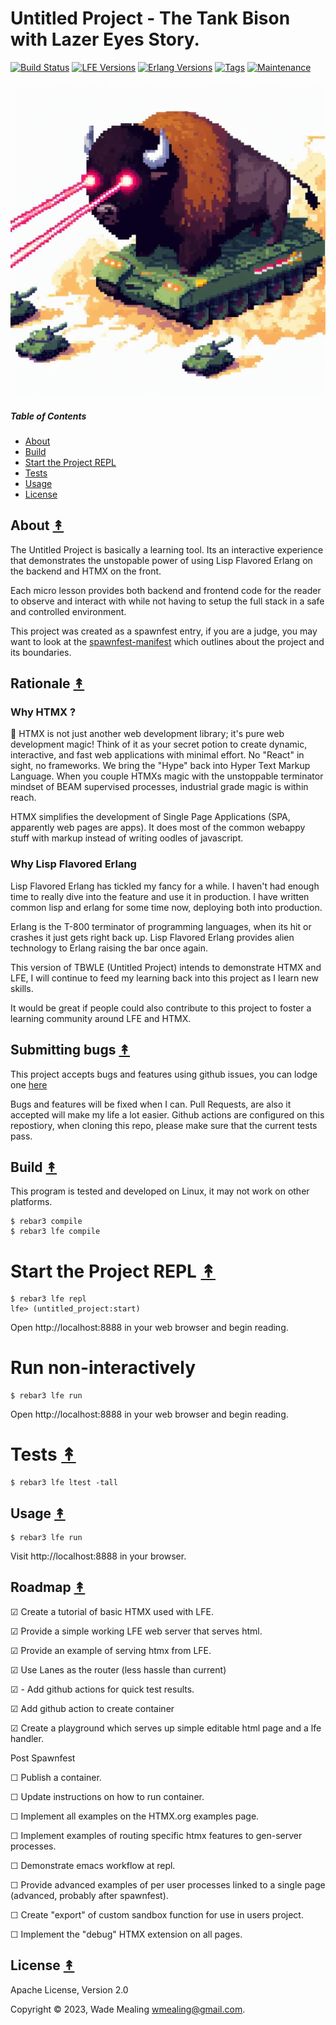 # Untitled Project - The Tank Bison with Lazer Eyes Story.

[![Build Status][gh-actions-badge]][gh-actions]
[![LFE Versions][lfe badge]][lfe]
[![Erlang Versions][erlang badge]][version]
[![Tags][github tags badge]][github tags]
[![Maintenance](https://img.shields.io/badge/Maintained%3F-yes-green.svg)](https://github.com/spawnfest/UntitledProject/graphs/commit-activity)


[![Project Logo][logo]][logo-large]


##### Table of Contents

* [About](#about-)
* [Build](#build-)
* [Start the Project REPL](#start-the-repl-)
* [Tests](#tests-)
* [Usage](#usage-)
* [License](#license-)

## About [&#x219F;](#table-of-contents)

The Untitled Project is basically a learning tool.  Its an interactive experience that demonstrates the
unstopable power of using Lisp Flavored Erlang on the backend and HTMX on the front.

Each micro lesson provides both backend and frontend code for the reader to observe and interact with while
not having to setup the full stack in a safe and controlled environment. 

This project was created as a spawnfest entry, if you are a judge, you may want to look at the <a href="./spawnfest-manifest.md">spawnfest-manifest</a> which outlines about the project and its boundaries.

## Rationale [&#x219F;](#table-of-contents)


### Why HTMX ?


🚀 HTMX is not just another web development library; it's pure web development magic! Think of it as your secret potion to create dynamic, interactive, and fast web applications with minimal effort.   No "React" in sight, no frameworks.  We bring the "Hype" back into Hyper Text Markup Language.  When you couple HTMXs magic with the unstoppable terminator mindset of BEAM supervised processes, industrial grade magic is within reach.


HTMX simplifies the development of Single Page Applications (SPA, apparently web pages are apps).  It does most of 
the common webappy stuff with markup instead of writing oodles of javascript.


### Why Lisp Flavored Erlang

Lisp Flavored Erlang has tickled my fancy for a while.  I haven't had enough time to really dive into
the feature and use it in production.  I have written common lisp and erlang for some time now, deploying
both into production.

Erlang is the T-800 terminator of programming languages, when its hit or crashes it just gets right back up.  Lisp
Flavored Erlang provides alien technology to Erlang raising the bar once again.

This version of TBWLE (Untitled Project) intends to demonstrate HTMX and LFE, I will continue to feed my learning
back into this project as I learn new skills.

It would be great if people could also contribute to this project to foster a learning community around LFE and HTMX.

## Submitting bugs [&#x219F;](#table-of-contents)

This project accepts bugs and features using github issues, you can lodge one <a href="https://github.com/spawnfest/UntitledProject/issues"> here </a>

Bugs and features will be fixed when I can.  Pull Requests, are also it accepted will make my life a lot easier. Github actions are configured on this repostiory, when cloning this repo, please make sure that the current tests pass.

## Build [&#x219F;](#table-of-contents)

This program is tested and developed on Linux, it may not work on other platforms.  

```shell
$ rebar3 compile
$ rebar3 lfe compile
```

# Start the Project REPL [&#x219F;](#table-of-contents)

```shell
$ rebar3 lfe repl
lfe> (untitled_project:start)
```

Open http://localhost:8888 in your web browser and begin reading.

# Run non-interactively

```shell
$ rebar3 lfe run
```

Open http://localhost:8888 in your web browser and begin reading.

# Tests [&#x219F;](#table-of-contents)

```shell
$ rebar3 lfe ltest -tall 
```

## Usage [&#x219F;](#table-of-contents)

```shell
$ rebar3 lfe run
```

Visit http://localhost:8888 in your browser.

## Roadmap [&#x219F;](#roadmap)

☑ Create a tutorial of basic HTMX used with LFE.

☑ Provide a simple working LFE web server that serves html.

☑ Provide an example of serving htmx from LFE.

☑ Use Lanes as the router (less hassle than current)

☑ - Add github actions for quick test results.

☑ Add github action to create container

☑ Create a playground which serves up simple editable html page and a lfe handler.


Post Spawnfest


☐ Publish a container.

☐ Update instructions on how to run container.

☐ Implement all examples on the <a hre="https://htmx.org/examples/"> HTMX.org examples </a> page.

☐ Implement examples of routing specific htmx features to gen-server processes.

☐ Demonstrate emacs workflow at repl.

☐ Provide advanced examples of per user processes linked to a single page (advanced, probably after spawnfest).

☐ Create "export" of custom sandbox function for use in users project.

☐ Implement the "debug" HTMX extension on all pages.



## License [&#x219F;](#table-of-contents)

Apache License, Version 2.0

Copyright © 2023, Wade Mealing <wmealing@gmail.com>.

<!-- Named page links below: /-->

[logo]: https://github.com/spawnfest/UntitledProject/blob/main/priv/images/lazer-bison.jpeg
[logo-large]: https://github.com/spawnfest/UntitledProject/blob/main/priv/images/lazer-bison.jpeg
[github]: https://github.com/spawnfest/UntitledProject
[gh-actions-badge]: https://github.com/spawnfest/UntitledProject/workflows/build/badge.svg
[gh-actions]: https://github.com/spawnfest/UntitledProject/actions?query=workflow%3Abuild+
[lfe]: https://github.com/lfe/lfe
[lfe badge]: https://img.shields.io/badge/lfe-2.1-blue.svg
[erlang badge]: https://img.shields.io/badge/erlang-26-blue.svg
[version]: https://github.com/spawnfest/UntitledProject/blob/master/.github/workflows/cicd.yml
[github tags]: https://github.com/spawnfest/UntitledProject/tags
[github tags badge]: https://img.shields.io/github/tag/spawnfest/untitled-project.svg
[github downloads]: https://img.shields.io/github/downloads/ORG/untitled-project/total.svg
